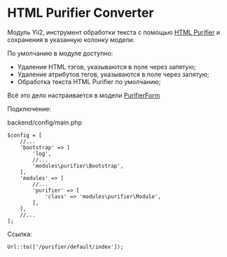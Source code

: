 HTML Purifier Converter
=======================

Модуль Yii2, инструмент обработки текста с помощью [HTML Purifier](http://www.yiiframework.com/doc-2.0/yii-helpers-htmlpurifier.html) и сохранения в указанную колонку модели.

По умолчанию в модуле доступно:
* Удаление HTML тэгов, указываются в поле через запятую;
* Удаление атрибутов тегов, указываются в поле через запятую;
* Обработка текста HTML Purifier по умолчанию;

Всё это дело настраивается в модели [PurifierForm](https://github.com/Dominus77/purifier/blob/753ca900e903ab865f0cf0ed1a4356647c202151/models/PurifierForm.php#L117-L120)

Подключение:

backend/config/main.php
```
$config = [
    //...
    'bootstrap' => [
        'log',
        //...
        'modules\purifier\Bootstrap',
    ],
    'modules' => [
        //...
        'purifier' => [
            'class' => 'modules\purifier\Module',
        ],
    ],
    //...
];
```
Ссылка:
```
Url::to(['/purifier/default/index']);
```

